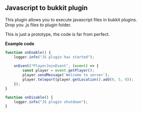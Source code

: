 ## Javascript to bukkit plugin
This plugin allows you to execute javascript files in bukkit plugins.   
Drop you .js files to plugin folder.

This is just a prototype, the code is far from perfect.

**Example code**  
```javascript
function onEnable() {
    logger.info("JS plugin has started");
    
    onEvent("PlayerJoinEvent", (event) => {
        const player = event.getPlayer();
        player.sendMessage(`Welcome to server`);
        player.teleport(player.getLocation().add(0, 5, 0));
    });
}

function onDisable() {
    logger.info("JS plugin shutdown");
}
```
